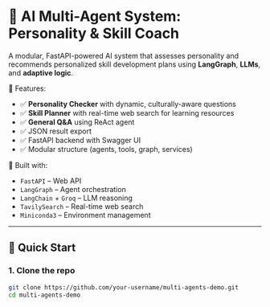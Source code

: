 # 🧠 AI Multi-Agent System: Personality & Skill Coach

A modular, FastAPI-powered AI system that assesses personality and recommends personalized skill development plans using **LangGraph**, **LLMs**, and **adaptive logic**.

🎯 Features:
- ✅ **Personality Checker** with dynamic, culturally-aware questions
- ✅ **Skill Planner** with real-time web search for learning resources
- ✅ **General Q&A** using ReAct agent
- ✅ JSON result export
- ✅ FastAPI backend with Swagger UI
- ✅ Modular structure (agents, tools, graph, services)

🔧 Built with:
- `FastAPI` – Web API
- `LangGraph` – Agent orchestration
- `LangChain` + `Groq` – LLM reasoning
- `TavilySearch` – Real-time web search
- `Miniconda3` – Environment management


---

## 🚀 Quick Start

### 1. Clone the repo
```bash
git clone https://github.com/your-username/multi-agents-demo.git
cd multi-agents-demo